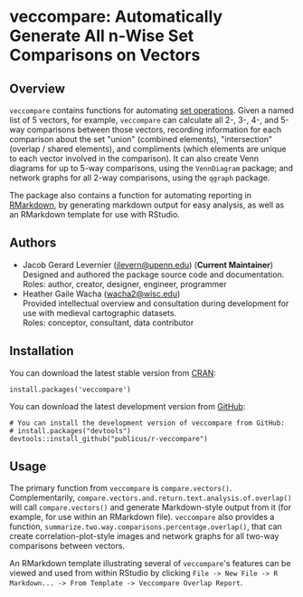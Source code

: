 # veccompare: Automatically Generate All n-Wise Set Comparisons on Vectors

## Overview

`veccompare` contains functions for automating [set operations](https://en.wikipedia.org/wiki/Set_(mathematics)#Basic_operations "Wikipedia: Set (Mathematics): Basic Operations"). Given a named list of 5 vectors, for example, `veccompare` can calculate all 2-, 3-, 4-, and 5-way comparisons between those vectors, recording information for each comparison about the set "union" (combined elements), "intersection" (overlap / shared elements), and compliments (which elements are unique to each vector involved in the comparison). It can also create Venn diagrams for up to 5-way comparisons, using the `VennDiagram` package; and network graphs for all 2-way comparisons, using the `qgraph` package.

The package also contains a function for automating reporting in [RMarkdown](http://rmarkdown.rstudio.com/lesson-1.html "RStudio: RMarkdown Introduction"), by generating markdown output for easy analysis, as well as an RMarkdown template for use with RStudio.

## Authors

- Jacob Gerard Levernier (<jlevern@upenn.edu>) (**Current Maintainer**)  
Designed and authored the package source code and documentation.    
Roles: author, creator, designer, engineer, programmer
- Heather Gaile Wacha (<wacha2@wisc.edu>)  
Provided intellectual overview and consultation during development for use with medieval cartographic datasets.  
Roles: conceptor, consultant, data contributor

## Installation

You can download the latest stable version from [CRAN](https://CRAN.R-project.org/package=veccompare "CRAN page for veccompare"):

```{r}
install.packages('veccompare')
```

You can download the latest development version from [GitHub](https://github.com/publicus/r-veccompare "GitHub repository for veccompare"):

```{r}
# You can install the development version of veccompare from GitHub:
# install.packages("devtools")
devtools::install_github("publicus/r-veccompare")
```

## Usage

The primary function from `veccompare` is `compare.vectors()`. Complementarily, `compare.vectors.and.return.text.analysis.of.overlap()` will call `compare.vectors()` and generate Markdown-style output from it (for example, for use within an RMarkdown file). `veccompare` also provides a function, `summarize.two.way.comparisons.percentage.overlap()`, that can create correlation-plot-style images and network graphs for all two-way comparisons between vectors.

An RMarkdown template illustrating several of `veccompare`'s features can be viewed and used from within RStudio by clicking `File -> New File -> R Markdown... -> From Template -> Veccompare Overlap Report`.
